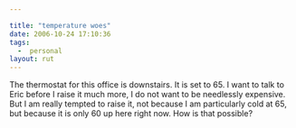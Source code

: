 ```yaml
---

title: "temperature woes"
date: 2006-10-24 17:10:36
tags:
  -  personal
layout: rut
---
```


The thermostat for this office is downstairs.  It is set to 65.  I want to talk to Eric before I raise it much more, I do not want to be needlessly expensive.  But I am really tempted to raise it, not because I am particularly cold at 65, but because it is only 60 up here right now.   How is that possible?

